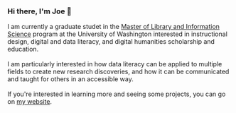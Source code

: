 ### Hi there, I'm Joe 👋
I am currently a graduate studet in the [Master of Library and Information Science](https://ischool.uw.edu/programs/mlis) program at the University of Washington interested in instructional design, digital and data literacy, and digital humanities scholarship and education. 
<br><br>
I am particularly interested in how data literacy can be applied to multiple fields to create new research discoveries, and how it can be communicated and taught for others in an accessible way.
<br><br>
If you're interested in learning more and seeing some projects, you can go on [my website](joelollo21.github.io).

